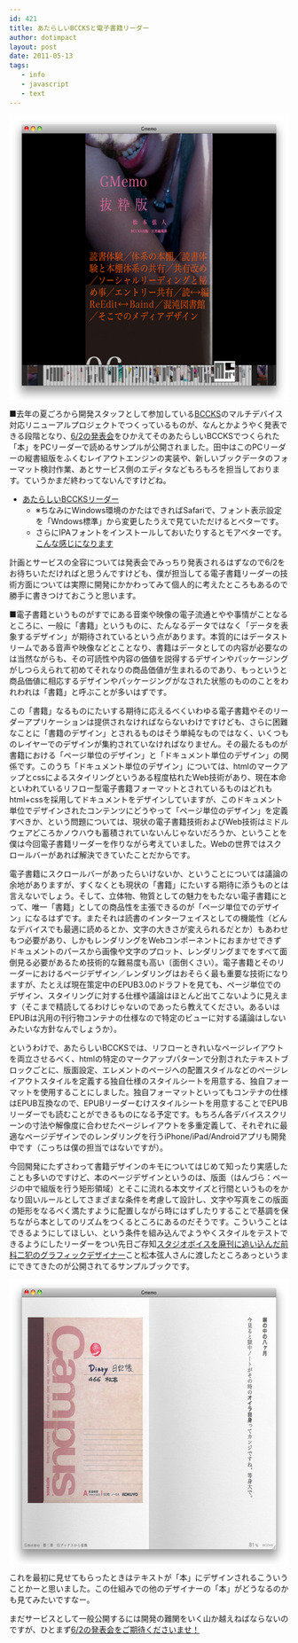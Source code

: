 ```yaml
---
id: 421
title: あたらしいBCCKSと電子書籍リーダー
author: dotimpact
layout: post
date: 2011-05-13
tags:
   - info
   - javascript
   - text
---
```

<img src="/hexo/images/wp-content/uploads/2011/05/bccks_reader.png" alt="bccks_reader" title="bccks_reader.png" border="0" width="600" height="514" style="display:block; margin-left:auto; margin-right:auto;" />

■去年の夏ごろから開発スタッフとして参加している[BCCKS][1]のマルチデバイス対応リニューアルプロジェクトでつくっているものが、なんとかようやく発表できる段階となり、[6/2の発表会][2]をひかえてそのあたらしいBCCKSでつくられた「本」をPCリーダーで読めるサンプルが公開されました。田中はこのPCリーダーの縦書組版をふくむレイアウトエンジンの実装や、新しいブックデータのフォーマット検討作業、あとサービス側のエディタなどもろもろを担当しております。ていうかまだ終わってないんですけどね。

  * [あたらしいBCCKSリーダー][3]
      * ※ちなみにWindows環境のかたはできればSafariで、フォント表示設定を「Wndows標準」から変更したうえで見ていただけるとベターです。
      * さらにIPAフォントをインストールしておいたりするとモアベターです。[こんな感じになります][4]

計画とサービスの全容については発表会でみっちり発表されるはずなので6/2をお待ちいただければと思うんですけども、僕が担当してる電子書籍リーダーの技術方面については実際に開発にかかわってみて個人的に考えたところもあるので勝手に書きつけておこうと思います。

■電子書籍というものがすでにある音楽や映像の電子流通とやや事情がことなるところに、一般に「書籍」というものに、たんなるデータではなく「データを表象するデザイン」が期待されているという点があります。本質的にはデータストリームである音声や映像などとことなり、書籍はデータとしての内容が必要なのは当然ながらも、その可読性や内容の価値を説得するデザインやパッケージングがしつらえられて初めてそれなりの商品価値が生まれるのであり、もっというと商品価値に相応するデザインやパッケージングがなされた状態のもののことをわれわれは「書籍」と呼ぶことが多いはずです。

この「書籍」なるものにたいする期待に応えるべくいわゆる電子書籍やそのリーダーアプリケーションは提供されなければならないわけですけども、さらに困難なことに「書籍のデザイン」とされるものはそう単純なものではなく、いくつものレイヤーでのデザインが集約されていなければなりません。その最たるものが書籍における「ページ単位のデザイン」と「ドキュメント単位のデザイン」の関係です。このうち「ドキュメント単位のデザイン」については、htmlのマークアップとcssによるスタイリングというある程度枯れたWeb技術があり、現在本命といわれているリフロー型電子書籍フォーマットとされているものはどれもhtml+cssを採用してドキュメントをデザインしていますが、このドキュメント単位でデザインされたコンテンツにどうやって「ページ単位のデザイン」を定義すべきか、という問題については、現状の電子書籍技術およびWeb技術はミドルウェアどころかノウハウも蓄積されていないんじゃないだろうか、ということを僕は今回電子書籍リーダーを作りながら考えていました。Webの世界ではスクロールバーがあれば解決できていたことだからです。

電子書籍にスクロールバーがあったらいけないか、ということについては議論の余地がありますが、すくなくとも現状の「書籍」にたいする期待に添うものとは言えないでしょう。そして、立体物、物質としての魅力をもたない電子書籍にとって、唯一「書籍」としての商品性を主張できるのが「ページ単位でのデザイン」になるはずです。またそれは読書のインターフェイスとしての機能性（どんなデバイスでも最適に読めるとか、文字の大きさが変えられるだとか）もあわせもつ必要があり、しかもレンダリングをWebコンポーネントにおまかせできずドキュメントのパースから画像や文字のプロット、レンダリングまでをすべて面倒見る必要があるため技術的な難易度も高い〔面倒くさい）。電子書籍とそのリーダーにおけるページデザイン／レンダリングはおそらく最も重要な技術になりますが、たとえば現在策定中のEPUB3.0のドラフトを見ても、ページ単位でのデザイン、スタイリングに対する仕様や議論はほとんど出てこないように見えます（そこまで精読してるわけじゃないのであったら教えてください。あるいはEPUBは汎用の刊行物コンテナの仕様なので特定のビューに対する議論はしないみたいな方針なんでしょうか）。

というわけで、あたらしいBCCKSでは、リフローときれいなページレイアウトを両立させるべく、htmlの特定のマークアップパターンで分割されたテキストブロックごとに、版面設定、エレメントのページへの配置スタイルなどのページレイアウトスタイルを定義する独自仕様のスタイルシートを用意する、独自フォーマットを使用することにしました。独自フォーマットといってもコンテナの仕様はEPUB互換なので、EPUBリーダーむけスタイルシートを用意することでEPUBリーダーでも読むことができるものになる予定です。もちろん各デバイススクリーンの寸法や解像度に合わせたページレイアウトを多重定義して、それぞれに最適なページデザインでのレンダリングを行うiPhone/iPad/Androidアプリも開発中です（こっちは僕の担当ではないですが）。

今回開発にたずさわって書籍デザインのキモについてはじめて知ったり実感したことも多いのですけど、本のページデザインというのは、版面（はんづら：ページの中で組版を行う矩形領域）とそこに流れる本文サイズと行間というものをかなり固いルールとしてさまざまな条件を考慮して設計し、文字や写真をこの版面の矩形をなるべく満たすように配置しながら時にはずしたりすることで基調を保ちながら本としてのリズムをつくるところにあるのだそうです。こういうことはできるようにしてほしい、という条件を組み込んでようやくスタイルをテストできるようにしたリーダーをつい先日ご存知[スタジオボイスを廃刊に追い込んだ前科二犯のグラフィックデザイナー][5]こと松本弦人さんに渡したところあっというまにできてきたのが公開されてるサンプルブックです。

<img style="display:block; margin-left:auto; margin-right:auto;" src="/hexo/images/wp-content/uploads/2011/05/bccks_reader2.png" alt="bccks reader" title="bccks_reader2.png" border="0" width="600" height="514" />

これを最初に見せてもらったときはテキストが「本」にデザインされるこういうことかーと思いました。この仕組みでの他のデザイナーの「本」がどうなるのかも見てみたいですなー。

まだサービスとして一般公開するには開発の難関をいく山か越えねばならないのですが、ひとまず[6/2の発表会をご期待くださいませ！][2]

 [1]: http://bccks.jp/
 [2]: http://enq.bccks.jp/wZBp5QkG2DKZseGi/
 [3]: http://labs.bccks.jp/
 [4]: http://dl.dropbox.com/u/5872168/vista_safari_aa_ipa1.png
 [5]: http://twitter.com/#!/nabetanne/status/58370251863240704
